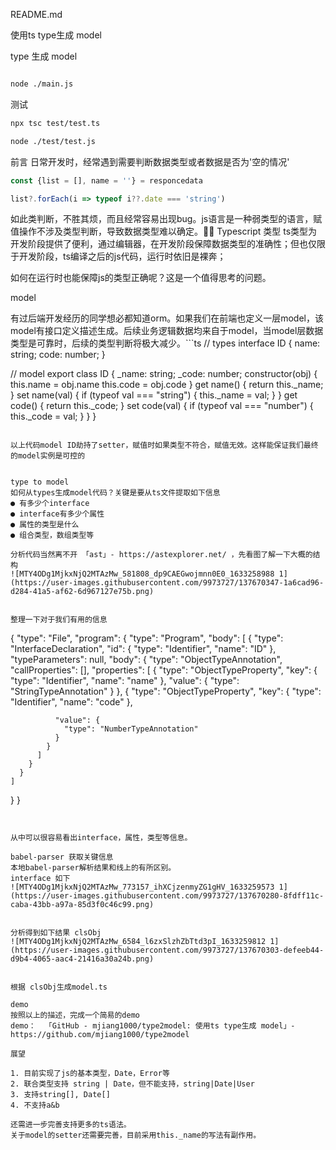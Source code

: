 README.md

使用ts type生成 model

 type 生成 model
```bash

node ./main.js 
```

测试
```bash
npx tsc test/test.ts

node ./test/test.js
```



前言
日常开发时，经常遇到需要判断数据类型或者数据是否为'空的情况'

```js
const {list = [], name = ''} = responcedata

list?.forEach(i => typeof i??.date === 'string')

```
如此类判断，不胜其烦，而且经常容易出现bug。js语言是一种弱类型的语言，赋值操作不涉及类型判断，导致数据类型难以确定。
Typescript 类型
ts类型为开发阶段提供了便利，通过编辑器，在开发阶段保障数据类型的准确性；但也仅限于开发阶段，ts编译之后的js代码，运行时依旧是裸奔；

如何在运行时也能保障js的类型正确呢？这是一个值得思考的问题。

model

有过后端开发经历的同学想必都知道orm。如果我们在前端也定义一层model，该model有接口定义描述生成。后续业务逻辑数据均来自于model，当model层数据类型是可靠时，后续的类型判断将极大减少。```ts
// types
interface ID {
  name: string;
  code: number;
}


// model
export class ID {
  _name: string;
  _code: number;
  constructor(obj) {
    this.name = obj.name
    this.code = obj.code
  }
  get name() {
    return this._name;
  }
  set name(val) {
    if (typeof val === "string") {
      this._name = val;
    }
  }
  get code() {
    return this._code;
  }
  set code(val) {
    if (typeof val === "number") {
      this._code = val;
    }
  }
}
```

以上代码model ID劫持了setter，赋值时如果类型不符合，赋值无效。这样能保证我们最终的model实例是可控的


type to model
如何从types生成model代码？关键是要从ts文件提取如下信息
● 有多少个interface
● interface有多少个属性
● 属性的类型是什么
● 组合类型，数组类型等

分析代码当然离不开 「ast」- https://astexplorer.net/ ，先看图了解一下大概的结构
![MTY4ODg1MjkxNjQ2MTAzMw_581808_dp9CAEGwojmnn0E0_1633258988 1](https://user-images.githubusercontent.com/9973727/137670347-1a6cad96-d284-41a5-af62-6d967127e75b.png)


整理一下对于我们有用的信息
```

{
  "type": "File",
  "program": {
    "type": "Program",
    "body": [
      {
        "type": "InterfaceDeclaration",
        "id": {
          "type": "Identifier",
          "name": "ID"
        },
        "typeParameters": null,
        "body": {
          "type": "ObjectTypeAnnotation",
          "callProperties": [],
          "properties": [
            {
              "type": "ObjectTypeProperty",
              "key": {
                "type": "Identifier",
                "name": "name"
              },
              "value": {
                "type": "StringTypeAnnotation"
              }
            },
            {
              "type": "ObjectTypeProperty",
              "key": {
                "type": "Identifier",
                "name": "code"
              },
             
              "value": {
                "type": "NumberTypeAnnotation"
              }
            }
          ]
        }
      }
    ]
  }
}
```


从中可以很容易看出interface，属性，类型等信息。

babel-parser 获取关键信息
本地babel-parser解析结果和线上的有所区别。
interface 如下
![MTY4ODg1MjkxNjQ2MTAzMw_773157_ihXCjzenmyZG1gHV_1633259573 1](https://user-images.githubusercontent.com/9973727/137670280-8fdff11c-caba-43bb-a97a-85d3f0c46c99.png)


分析得到如下结果 clsObj
![MTY4ODg1MjkxNjQ2MTAzMw_6584_l6zxSlzhZbTtd3pI_1633259812 1](https://user-images.githubusercontent.com/9973727/137670303-defeeb44-d9b4-4065-aac4-21416a30a24b.png)


根据 clsObj生成model.ts

demo
按照以上的描述，完成一个简易的demo
demo：  「GitHub - mjiang1000/type2model: 使用ts type生成 model」- https://github.com/mjiang1000/type2model 

展望

1. 目前实现了js的基本类型，Date，Error等
2. 联合类型支持 string | Date，但不能支持，string|Date|User
3. 支持string[], Date[]
4. 不支持a&b

还需进一步完善支持更多的ts语法。
关于model的setter还需要完善，目前采用this._name的写法有副作用。








